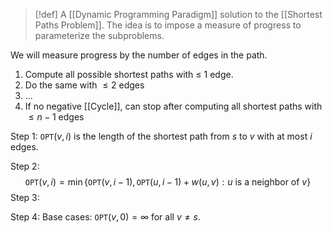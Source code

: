 >[!def]
>A [[Dynamic Programming Paradigm]] solution to the [[Shortest Paths Problem]]. The idea is to impose a measure of progress to parameterize the subproblems.

We will measure progress by the number of edges in the path.

1. Compute all possible shortest paths with $≤$ $1$ edge.
2. Do the same with $≤2$ edges
3. ...
4. If no negative [[Cycle]], can stop after computing all shortest paths with $≤n-1$ edges

Step 1: $\texttt{OPT}(v,i)$ is the length of the shortest path from $s$ to $v$ with at most $i$ edges.

Step 2: $$\texttt{OPT}(v,i)=\min\{\texttt{OPT}(v,i-1),\texttt{OPT}(u,i-1)+w(u,v):u \text{ is a neighbor of }v\}$$
Step 3: 

Step 4:
Base cases: $\texttt{OPT}(v,0)=\infty$ for all $v≠s$. 